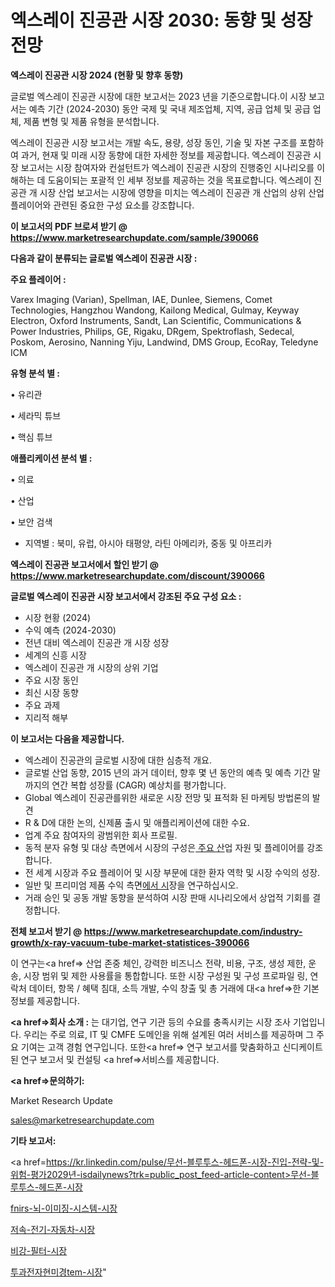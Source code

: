 # 엑스레이 진공관 시장 2030: 동향 및 성장 전망

<strong>엑스레이 진공관 시장 2024 (현황 및 향후 동향)</strong>

글로벌 엑스레이 진공관 시장에 대한 보고서는 2023 년을 기준으로합니다.이 시장 보고서는 예측 기간 (2024-2030) 동안 국제 및 국내 제조업체, 지역, 공급 업체 및 공급 업체, 제품 변형 및 제품 유형을 분석합니다.

엑스레이 진공관 시장 보고서는 개발 속도, 용량, 성장 동인, 기술 및 자본 구조를 포함하여 과거, 현재 및 미래 시장 동향에 대한 자세한 정보를 제공합니다. 엑스레이 진공관 시장 보고서는 시장 참여자와 컨설턴트가 엑스레이 진공관 시장의 진행중인 시나리오를 이해하는 데 도움이되는 포괄적 인 세부 정보를 제공하는 것을 목표로합니다. 엑스레이 진공관 개 시장 산업 보고서는 시장에 영향을 미치는 엑스레이 진공관 개 산업의 상위 산업 플레이어와 관련된 중요한 구성 요소를 강조합니다.



<strong>이 보고서의 PDF 브로셔 받기 @ <a href=https://www.marketresearchupdate.com/sample/390066>https://www.marketresearchupdate.com/sample/390066</a></strong>



<strong>다음과 같이 분류되는 글로벌 엑스레이 진공관 시장 :</strong>



<strong>주요 플레이어 :</strong>

Varex Imaging (Varian), Spellman, IAE, Dunlee, Siemens, Comet Technologies, Hangzhou Wandong, Kailong Medical, Gulmay, Keyway Electron, Oxford Instruments, Sandt, Lan Scientific, Communications & Power Industries, Philips, GE, Rigaku, DRgem, Spektroflash, Sedecal, Poskom, Aerosino, Nanning Yiju, Landwind, DMS Group, EcoRay, Teledyne ICM



<strong>유형 분석 별 :</strong>

• 유리관

• 세라믹 튜브

• 핵심 튜브



<strong>애플리케이션 분석 별 :</strong>

• 의료

• 산업

• 보안 검색

<ul>
  <li>지역별 : 북미, 유럽, 아시아 태평양, 라틴 아메리카, 중동 및 아프리카</li>
</ul>


<strong>엑스레이 진공관 보고서에서 할인 받기 @ <a href=https://www.marketresearchupdate.com/discount/390066>https://www.marketresearchupdate.com/discount/390066</a></strong>



<strong>글로벌 엑스레이 진공관 시장 보고서에서 강조된 주요 구성 요소 :</strong>
<ul>
  <li>시장 현황 (2024)</li>
  <li>수익 예측 (2024-2030)</li>
  <li>전년 대비 엑스레이 진공관 개 시장 성장</li>
  <li>세계의 신흥 시장</li>
  <li>엑스레이 진공관 개 시장의 상위 기업</li>
  <li>주요 시장 동인</li>
  <li>최신 시장 동향</li>
  <li>주요 과제</li>
  <li>지리적 해부</li>
</ul>


<strong>이 보고서는 다음을 제공합니다.</strong>
<ul>
  <li>엑스레이 진공관의 글로벌 시장에 대한 심층적 개요.</li>
  <li>글로벌 산업 동향, 2015 년의 과거 데이터, 향후 몇 년 동안의 예측 및 예측 기간 말까지의 연간 복합 성장률 (CAGR) 예상치를 평가합니다.</li>
  <li>Global 엑스레이 진공관를위한 새로운 시장 전망 및 표적화 된 마케팅 방법론의 발견</li>
  <li>R &amp; D에 대한 논의, 신제품 출시 및 애플리케이션에 대한 수요.</li>
  <li>업계 주요 참여자의 광범위한 회사 프로필.</li>
  <li>동적 분자 유형 및 대상 측면에서 시장의 구성은<a href=> 주요 산</a>업 자원 및 플레이어를 강조합니다.</li>
  <li>전 세계 시장과 주요 플레이어 및 시장 부문에 대한 환자 역학 및 시장 수익의 성장.</li>
  <li>일반 및 프리미엄 제품 수익 측면<a href=>에서 시</a>장을 연구하십시오.</li>
  <li>거래 승인 및 공동 개발 동향을 분석하여 시장 판매 시나리오에서 상업적 기회를 결정합니다.</li>
</ul>



<strong>전체 보고서 받기 @ <a href=https://www.marketresearchupdate.com/industry-growth/x-ray-vacuum-tube-market-statistices-390066>https://www.marketresearchupdate.com/industry-growth/x-ray-vacuum-tube-market-statistices-390066</a></strong>

이 연구는<a href=> 산업 존중</a> 체인, 강력한 비즈니스 전략, 비용, 구조, 생성 제한, 운송, 시장 범위 및 제한 사용률을 통합합니다. 또한 시장 구성원 및 구성 프로파일 링, 연락처 데이터, 항목 / 혜택 침대, 소득 개발, 수익 창출 및 총 거래에 대<a href=>한 기본 </a>정보를 제공합니다.



<strong><a href=>회사 소</a>개 :</strong>
는 대기업, 연구 기관 등의 수요를 충족시키는 시장 조사 기업입니다. 우리는 주로 의료, IT 및 CMFE 도메인을 위해 설계된 여러 서비스를 제공하며 그 주요 기여는 고객 경험 연구입니다. 또한<a href=> 연구 보</a>고서를 맞춤화하고 신디케이트 된 연구 보고서 및 컨설팅 <a href=>서비스</a>를 제공합니다.



<strong><a href=>문의하기:</a></strong>

Market Research Update

sales@marketresearchupdate.com



<strong>기타 보고서:</strong>

<a href=https://kr.linkedin.com/pulse/무선-블루투스-헤드폰-시장-진입-전략-및-위험-평가2029년-isdailynews?trk=public_post_feed-article-content>무선-블루투스-헤드폰-시장</a>

<a href=https://www.linkedin.com/pulse/fnirs-뇌-이미징-시스템-시장-경쟁-분석-및-성장-잠재력-2029/>fnirs-뇌-이미징-시스템-시장</a>

<a href=https://www.linkedin.com/pulse/저속-전기-자동차-시장-세분화-연구-및-목표-고객2029년-data-dive-diaries-24-analysis-otkjf/>저속-전기-자동차-시장</a>

<a href=https://www.linkedin.com/pulse/비강-필터-시장-규모-및-성장-2023-trend-tracking-tips-360-analysis-snuuf/>비강-필터-시장</a>

<a href=https://www.linkedin.com/pulse/투과전자현미경tem-시장-진입-전략-및-위험-평가2030년-isdailynews-u0nmc/>투과전자현미경tem-시장</a>"
